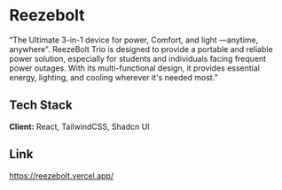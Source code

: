 
# Reezebolt

“The Ultimate 3-in-1 device for power, Comfort, and light —anytime, anywhere". ReezeBolt Trio is designed to provide a portable and reliable power solution, especially for students and individuals facing frequent power outages. With its multi-functional design, it provides essential energy, lighting, and cooling wherever it's needed most.”


## Tech Stack

**Client:** React, TailwindCSS, Shadcn UI


## Link

https://reezebolt.vercel.app/

